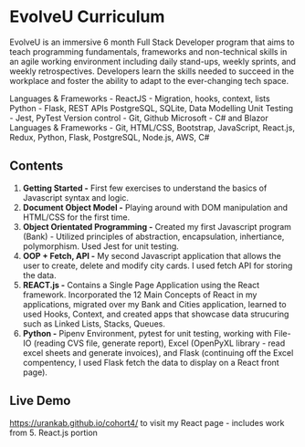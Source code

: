# EvolveU Curriculum

EvolveU is an immersive 6 month Full Stack Developer program that aims to teach programming fundamentals, frameworks and non-technical skills in an agile working environment including daily stand-ups, weekly sprints, and weekly retrospectives. Developers learn the skills needed to succeed in the workplace and foster the ability to adapt to the ever-changing tech space.

Languages & Frameworks -
ReactJS - Migration, hooks, context, lists
Python - Flask, REST APIs
PostgreSQL, SQLite, Data Modelling
Unit Testing - Jest, PyTest
Version control - Git, Github
Microsoft - C# and Blazor
Languages & Frameworks - Git, HTML/CSS, Bootstrap, JavaScript, React.js, Redux, Python, Flask, PostgreSQL, Node.js, AWS, C#

## Contents
1. **Getting Started -** First few exercises to understand the basics of Javascript syntax and logic.
2. **Document Object Model -** Playing around with DOM manipulation and HTML/CSS for the first time.
4. **Object Orientated Programming -** Created my first Javascript program (Bank) - Utilized principles of abstraction, encapsulation, inhertiance, polymorphism. Used Jest for unit testing.   
4. **OOP + Fetch, API -** My second Javascript application that allows the user to create, delete and modify city cards. I used fetch API for storing the data.
5. **REACT.js -** Contains a Single Page Application using the React framework. Incorporated the 12 Main Concepts of React in my applications, migrated over my Bank and Cities application, learned to used Hooks, Context, and created apps that showcase data strucuring such as Linked Lists, Stacks, Queues. 
6. **Python -** Pipenv Environment, pytest for unit testing, working with File-IO (reading CVS file, generate report), Excel (OpenPyXL library - read excel sheets and generate invoices), and Flask (continuing off the Excel compentency, I used Flask fetch the data to display on a React front page).

## Live Demo
https://urankab.github.io/cohort4/ to visit my React page - includes work from 5. React.js portion 
